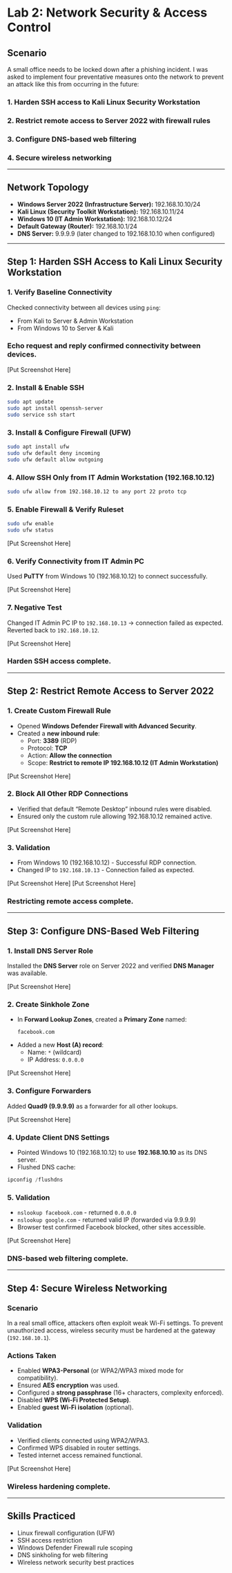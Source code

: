 # Lab 2: Network Security & Access Control

## Scenario
A small office needs to be locked down after a phishing incident. I was asked to implement four preventative measures onto the network to prevent an attack like this from occurring in the future:

### 1. Harden SSH access to Kali Linux Security Workstation  
### 2. Restrict remote access to Server 2022 with firewall rules  
### 3. Configure DNS-based web filtering  
### 4. Secure wireless networking

---

## Network Topology
- **Windows Server 2022 (Infrastructure Server):** 192.168.10.10/24  
- **Kali Linux (Security Toolkit Workstation):** 192.168.10.11/24  
- **Windows 10 (IT Admin Workstation):** 192.168.10.12/24  
- **Default Gateway (Router):** 192.168.10.1/24  
- **DNS Server:** 9.9.9.9 (later changed to 192.168.10.10 when configured)

---

## Step 1: Harden SSH Access to Kali Linux Security Workstation

### 1. Verify Baseline Connectivity
Checked connectivity between all devices using `ping`:
- From Kali to Server & Admin Workstation  
- From Windows 10 to Server & Kali

### Echo request and reply confirmed connectivity between devices.

[Put Screenshot Here]

### 2. Install & Enable SSH
```bash
sudo apt update
sudo apt install openssh-server
sudo service ssh start
```

### 3. Install & Configure Firewall (UFW)
```bash
sudo apt install ufw
sudo ufw default deny incoming
sudo ufw default allow outgoing
```

### 4. Allow SSH Only from IT Admin Workstation (192.168.10.12)
```bash
sudo ufw allow from 192.168.10.12 to any port 22 proto tcp
```

### 5. Enable Firewall & Verify Ruleset
```bash
sudo ufw enable
sudo ufw status
```

[Put Screenshot Here]

### 6. Verify Connectivity from IT Admin PC
Used **PuTTY** from Windows 10 (192.168.10.12) to connect successfully.

[Put Screenshot Here]

### 7. Negative Test
Changed IT Admin PC IP to `192.168.10.13` → connection failed as expected.  
Reverted back to `192.168.10.12`.

[Put Screenshot Here]

### Harden SSH access complete.

---

## Step 2: Restrict Remote Access to Server 2022

### 1. Create Custom Firewall Rule
- Opened **Windows Defender Firewall with Advanced Security**.  
- Created a **new inbound rule**:
  - Port: **3389** (RDP)  
  - Protocol: **TCP**  
  - Action: **Allow the connection**  
  - Scope: **Restrict to remote IP 192.168.10.12 (IT Admin Workstation)**

[Put Screenshot Here]

### 2. Block All Other RDP Connections
- Verified that default “Remote Desktop” inbound rules were disabled.  
- Ensured only the custom rule allowing 192.168.10.12 remained active.

[Put Screenshot Here]

### 3. Validation
- From Windows 10 (192.168.10.12) - Successful RDP connection.  
- Changed IP to `192.168.10.13` - Connection failed as expected.

[Put Screenshot Here]
[Put Screenshot Here]

### Restricting remote access complete.

---

## Step 3: Configure DNS-Based Web Filtering

### 1. Install DNS Server Role
Installed the **DNS Server** role on Server 2022 and verified **DNS Manager** was available.

[Put Screenshot Here]

### 2. Create Sinkhole Zone
- In **Forward Lookup Zones**, created a **Primary Zone** named:
  ```
  facebook.com
  ```
- Added a new **Host (A) record**:
  - Name: `*` (wildcard)  
  - IP Address: `0.0.0.0`

[Put Screenshot Here]

### 3. Configure Forwarders
Added **Quad9 (9.9.9.9)** as a forwarder for all other lookups.

[Put Screenshot Here]

### 4. Update Client DNS Settings
- Pointed Windows 10 (192.168.10.12) to use **192.168.10.10** as its DNS server.  
- Flushed DNS cache:
```powershell
ipconfig /flushdns
```

### 5. Validation
- `nslookup facebook.com` - returned `0.0.0.0`  
- `nslookup google.com` - returned valid IP (forwarded via 9.9.9.9)  
- Browser test confirmed Facebook blocked, other sites accessible.

[Put Screenshot Here]

### DNS-based web filtering complete.

---

## Step 4: Secure Wireless Networking

### Scenario
In a real small office, attackers often exploit weak Wi-Fi settings. To prevent unauthorized access, wireless security must be hardened at the gateway (`192.168.10.1`).

### Actions Taken
- Enabled **WPA3-Personal** (or WPA2/WPA3 mixed mode for compatibility).  
- Ensured **AES encryption** was used.  
- Configured a **strong passphrase** (16+ characters, complexity enforced).  
- Disabled **WPS (Wi-Fi Protected Setup)**.  
- Enabled **guest Wi-Fi isolation** (optional).

### Validation
- Verified clients connected using WPA2/WPA3.  
- Confirmed WPS disabled in router settings.  
- Tested internet access remained functional.

[Put Screenshot Here]

### Wireless hardening complete.

---

## Skills Practiced
- Linux firewall configuration (UFW)  
- SSH access restriction  
- Windows Defender Firewall rule scoping  
- DNS sinkholing for web filtering  
- Wireless network security best practices

